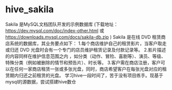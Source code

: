 # hive_sakila
Sakila 是MySQL文档团队开发的示例数据库 (下载地址： https://dev.mysql.com/doc/index-other.html 或 https://downloads.mysql.com/docs/sakila-db.zip )
Sakila 是在线 DVD 租赁商店系统的数据库，其业务要点如下：
  1.每个商店维护自己的租赁影片，当客户取走或归还 DVD 光盘时会有一个专门的店员维护租赁记录及付款记录等。
  2.影片描述的内容同样在维护信息范围之内 ，如分类（动作、冒险、喜剧等）、演员、等级、特殊分类（例如被删除的情节和预告片）、时长等。
  3.客户需在商店注册，客户可以在任何一家商店租赁一张或多张光盘，同时，商店希望客户在每张光盘对应的租赁期内归还之前租赁的光盘。
学习hive一段时间了，苦于没有项目练手。现基于mysql的源数据，尝试搭建hive数仓 

